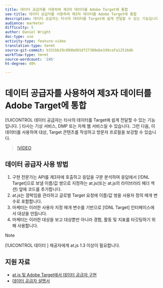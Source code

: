 ```yaml
---
title: 데이터 공급자를 사용하여 제3자 데이터를 Adobe Target에 통합
seo-title: 데이터 공급자를 사용하여 제3자 데이터를 Adobe Target에 통합
description: 데이터 공급자는 타사의 데이터를 Target에 쉽게 전달할 수 있는 기능입니다.  타사는 기상 서비스, DMP 또는 자체 웹 서비스일 수 있습니다. 그런 다음, 이 데이터를 사용하여 대상, Target 콘텐츠를 작성하고 방문자 프로필을 보강할 수 있습니다.
audience: marketer
difficulty: 5
author: Daniel Wright
doc-type: use
activity-type: feature-video
translation-type: tm+mt
source-git-commit: b331bb29c099bd91df27300ebe199cafa12516db
workflow-type: tm+mt
source-wordcount: '245'
ht-degree: 40%

---
```



# 데이터 공급자를 사용하여 제3자 데이터를 Adobe Target에 통합

[!UICONTROL 데이터 공급자는 타사의 데이터를 Target에 쉽게 전달할 수 있는 기능입니다.  ]  타사는 기상 서비스, DMP 또는 자체 웹 서비스일 수 있습니다. 그런 다음, 이 데이터를 사용하여 대상, Target 콘텐츠를 작성하고 방문자 프로필을 보강할 수 있습니다.

>[!VIDEO](https://video.tv.adobe.com/v/22349/?quality=12)

## 데이터 공급자 사용 방법

1. 구현 전문가는 API를 제3자에 호출하고 응답을 구문 분석하여 응답에서 [!DNL Target]으로 보낼 이름/값 쌍으로 지정하는 at.js(또는 at.js의 라이브러리 헤더 섹션) 앞에 코드를 추가합니다.
1. at.js는 깜박임을 관리하고 글로벌 Target 요청에 이름/값 쌍을 사용자 정의 매개 변수로 포함합니다.
1. 마케터는 이러한 사용자 지정 매개 변수를 기반으로 [!DNL Target] 인터페이스에서 대상을 만듭니다.
1. 마케터는 이러한 대상을 보고 대상뿐만 아니라 경험, 활동 및 지표를 타깃팅하기 위해 사용합니다.

>[!NOTE]
>
>[!UICONTROL 데이터 ] 제공자에게 at.js 1.3 이상이 필요합니다.

## 지원 자료

* [at.js 및 Adobe Target에서 데이터 공급자 구현](implement-data-providers-to-integrate-third-party-data.md)
* [데이터 공급자 설명서](https://docs.adobe.com/content/help/en/target/using/implement-target/client-side/functions-overview/targetgobalsettings.html#data-providers)